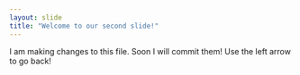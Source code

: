 ```yaml
---
layout: slide
title: "Welcome to our second slide!"
---
```

I am making changes to this file.  Soon I will commit them!
Use the left arrow to go back!

